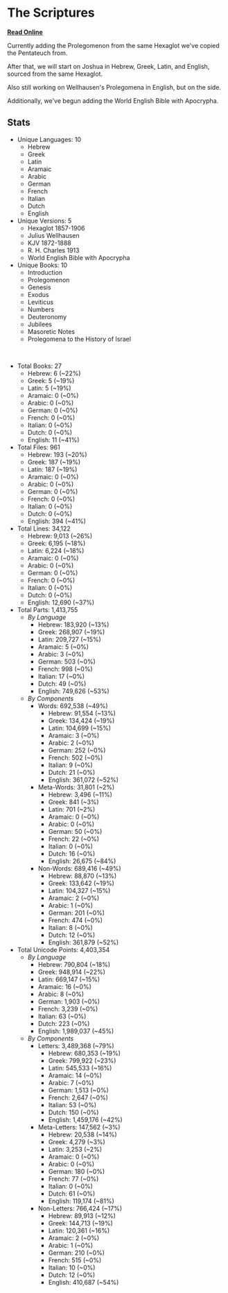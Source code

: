 # The Scriptures

**[Read Online](https://r-neal-kelly.github.io/the_scriptures/)**

Currently adding the Prolegomenon from the same Hexaglot we've copied the Pentateuch from.

After that, we will start on Joshua in Hebrew, Greek, Latin, and English, sourced from the same Hexaglot.

Also still working on Wellhausen's Prolegomena in English, but on the side.

Additionally, we've begun adding the World English Bible with Apocrypha.

## Stats

- Unique Languages: 10
    - Hebrew
    - Greek
    - Latin
    - Aramaic
    - Arabic
    - German
    - French
    - Italian
    - Dutch
    - English
- Unique Versions: 5
    - Hexaglot 1857-1906
    - Julius Wellhausen
    - KJV 1872-1888
    - R. H. Charles 1913
    - World English Bible with Apocrypha
- Unique Books: 10
    - Introduction
    - Prolegomenon
    - Genesis
    - Exodus
    - Leviticus
    - Numbers
    - Deuteronomy
    - Jubilees
    - Masoretic Notes
    - Prolegomena to the History of Israel

<br>

- Total Books: 27
    - Hebrew: 6 (~22%)
    - Greek: 5 (~19%)
    - Latin: 5 (~19%)
    - Aramaic: 0 (~0%)
    - Arabic: 0 (~0%)
    - German: 0 (~0%)
    - French: 0 (~0%)
    - Italian: 0 (~0%)
    - Dutch: 0 (~0%)
    - English: 11 (~41%)
- Total Files: 961
    - Hebrew: 193 (~20%)
    - Greek: 187 (~19%)
    - Latin: 187 (~19%)
    - Aramaic: 0 (~0%)
    - Arabic: 0 (~0%)
    - German: 0 (~0%)
    - French: 0 (~0%)
    - Italian: 0 (~0%)
    - Dutch: 0 (~0%)
    - English: 394 (~41%)
- Total Lines: 34,122
    - Hebrew: 9,013 (~26%)
    - Greek: 6,195 (~18%)
    - Latin: 6,224 (~18%)
    - Aramaic: 0 (~0%)
    - Arabic: 0 (~0%)
    - German: 0 (~0%)
    - French: 0 (~0%)
    - Italian: 0 (~0%)
    - Dutch: 0 (~0%)
    - English: 12,690 (~37%)
- Total Parts: 1,413,755
    - <i>By Language</i>
        - Hebrew: 183,920 (~13%)
        - Greek: 268,907 (~19%)
        - Latin: 209,727 (~15%)
        - Aramaic: 5 (~0%)
        - Arabic: 3 (~0%)
        - German: 503 (~0%)
        - French: 998 (~0%)
        - Italian: 17 (~0%)
        - Dutch: 49 (~0%)
        - English: 749,626 (~53%)
    - <i>By Components</i>
        - Words: 692,538 (~49%)
            - Hebrew: 91,554 (~13%)
            - Greek: 134,424 (~19%)
            - Latin: 104,699 (~15%)
            - Aramaic: 3 (~0%)
            - Arabic: 2 (~0%)
            - German: 252 (~0%)
            - French: 502 (~0%)
            - Italian: 9 (~0%)
            - Dutch: 21 (~0%)
            - English: 361,072 (~52%)
        - Meta-Words: 31,801 (~2%)
            - Hebrew: 3,496 (~11%)
            - Greek: 841 (~3%)
            - Latin: 701 (~2%)
            - Aramaic: 0 (~0%)
            - Arabic: 0 (~0%)
            - German: 50 (~0%)
            - French: 22 (~0%)
            - Italian: 0 (~0%)
            - Dutch: 16 (~0%)
            - English: 26,675 (~84%)
        - Non-Words: 689,416 (~49%)
            - Hebrew: 88,870 (~13%)
            - Greek: 133,642 (~19%)
            - Latin: 104,327 (~15%)
            - Aramaic: 2 (~0%)
            - Arabic: 1 (~0%)
            - German: 201 (~0%)
            - French: 474 (~0%)
            - Italian: 8 (~0%)
            - Dutch: 12 (~0%)
            - English: 361,879 (~52%)
- Total Unicode Points: 4,403,354
    - <i>By Language</i>
        - Hebrew: 790,804 (~18%)
        - Greek: 948,914 (~22%)
        - Latin: 669,147 (~15%)
        - Aramaic: 16 (~0%)
        - Arabic: 8 (~0%)
        - German: 1,903 (~0%)
        - French: 3,239 (~0%)
        - Italian: 63 (~0%)
        - Dutch: 223 (~0%)
        - English: 1,989,037 (~45%)
    - <i>By Components</i>
        - Letters: 3,489,368 (~79%)
            - Hebrew: 680,353 (~19%)
            - Greek: 799,922 (~23%)
            - Latin: 545,533 (~16%)
            - Aramaic: 14 (~0%)
            - Arabic: 7 (~0%)
            - German: 1,513 (~0%)
            - French: 2,647 (~0%)
            - Italian: 53 (~0%)
            - Dutch: 150 (~0%)
            - English: 1,459,176 (~42%)
        - Meta-Letters: 147,562 (~3%)
            - Hebrew: 20,538 (~14%)
            - Greek: 4,279 (~3%)
            - Latin: 3,253 (~2%)
            - Aramaic: 0 (~0%)
            - Arabic: 0 (~0%)
            - German: 180 (~0%)
            - French: 77 (~0%)
            - Italian: 0 (~0%)
            - Dutch: 61 (~0%)
            - English: 119,174 (~81%)
        - Non-Letters: 766,424 (~17%)
            - Hebrew: 89,913 (~12%)
            - Greek: 144,713 (~19%)
            - Latin: 120,361 (~16%)
            - Aramaic: 2 (~0%)
            - Arabic: 1 (~0%)
            - German: 210 (~0%)
            - French: 515 (~0%)
            - Italian: 10 (~0%)
            - Dutch: 12 (~0%)
            - English: 410,687 (~54%)
